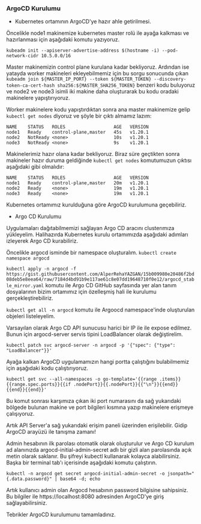 ### ArgoCD Kurulumu

+ Kubernetes ortamının ArgoCD'ye hazır ahle getirilmesi.

Öncelikle node1 makinemize kubernetes master rolü ile ayağa kalkması ve hazırlanması için aşağıdaki komutu yazıyoruz.  

`kubeadm init --apiserver-advertise-address $(hostname -i) --pod-network-cidr 10.5.0.0/16`  
  
Master makinemizin control plane kurulana kadar bekliyoruz. Ardından ise yatayda worker makineleri ekleyebilmemiz için bu sorgu sonucunda çıkan `kubeadm join ${MASTER_IP_PORT} --token ${MASTER_TOKEN} --discovery-token-ca-cert-hash sha256:${MASTER_SHA256_TOKEN}` benzeri kodu buluyoruz ve node2 ve node3 isimli iki makine daha oluşturarak bu kodu oradaki makinelere yapıştırıyoruz.  

Worker makinelere kodu yapıştırdıktan sonra ana master makinemize gelip `kubectl get nodes` diyoruz ve şöyle bir çıktı almamız lazım:  

```
NAME    STATUS   ROLES                  AGE   VERSION
node1   Ready    control-plane,master   45s   v1.20.1
node2   NotReady <none>                 10s   v1.20.1
node3   NotReady <none>                 9s    v1.20.1
```  

Makinelerimiz hazır olana kadar bekliyoruz. Biraz süre geçtikten sonra makineler hazır duruma geldiğinde `kubectl get nodes` komutumuzun çıktısı aşağıdaki gibi olmalıdır:  

```
NAME    STATUS   ROLES                  AGE   VERSION
node1   Ready    control-plane,master   20m   v1.20.1
node2   Ready    <none>                 19m   v1.20.1
node3   Ready    <none>                 19m   v1.20.1
```  

Kubernetes ortamımız kurulduğuna göre ArgoCD kurulumuna geçebiliriz.

+ Argo CD Kurulumu

Uygulamaları dağıtabilmemizi sağlayan Argo CD aracını clusterımıza yükleyelim. Halihazırda Kubernetes kurulu ortamımızda aşağıdaki adımları izleyerek Argo CD kurabiliriz.

Öncelikle argocd isminde bir namespace oluşturalım. `kubectl create namespace argocd`

`kubectl apply -n argocd -f https://gist.githubusercontent.com/AlperRehaYAZGAN/15b009980e20486f2bd08deb5e8eea64/raw/7184d4bd91b9e117ae61c8e07dd19648710f0e12/argocd_stable_mirror.yaml` komutu ile Argo CD GitHub sayfasında yer alan tanım dosyalarının bizim ortamımız için özelleşmiş hali ile kurulumu gerçekleştirebiliriz.

`kubectl get all -n argocd` komutu ile Argoocd namespace'inde oluşturulan objeleri listeleyelim.

Varsayılan olarak Argo CD API sunucusu harici bir IP ile ile expose edilmez. Bunun için argocd-server servis tipini LoadBalancer olarak değiştirelim.

`kubectl patch svc argocd-server -n argocd -p '{"spec": {"type": "LoadBalancer"}}' `  

Ayağa kalkan ArgoCD uygulamamızın hangi portta çalıştığını bulabilmemiz için aşağıdaki kodu çalıştırıyoruz.  

`kubectl get svc --all-namespaces -o go-template='{{range .items}}{{range.spec.ports}}{{if .nodePort}}{{.nodePort}}{{"\n"}}{{end}}{{end}}{{end}}'`  

Bu komut sonrası karşımıza çıkan iki port numarasını da sağ yukarıdaki bölgede bulunan makine ve port bilgileri kısmına yazıp makinelere erişmeye çalışıyoruz.  


Artık API Server'a sağ yukarıdaki erişim paneli üzerinden erişilebilir. Gidip ArgoCD arayüzü ile tanışma zamanı!

Admin hesabının ilk parolası otomatik olarak oluşturulur ve Argo CD kurulum ad alanınızda argocd-initial-admin-secret adlı bir gizli alan parolasında açık metin olarak saklanır. Bu şifreyi kubectl kullanarak kolayca alabilirsiniz. Başka bir terminal tab'ı içerisinde aşağıdaki komutu çalıştırın.

`kubectl -n argocd get secret argocd-initial-admin-secret -o jsonpath="{.data.password}" | base64 -d; echo`

Artık kullanıcı admin olan Argocd hesabının password bilgisine sahipsiniz. Bu bilgiler ile https://localhost:8080 adresinden ArgoCD'ye giriş sağlayabilirsiniz.

Tebrikler ArgoCD kurulumunu tamamladınız.

